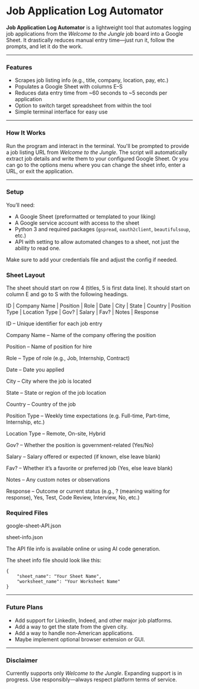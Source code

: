 # Job Application Log Automator

**Job Application Log Automator** is a lightweight tool that automates logging job applications from the *Welcome to the Jungle* job board into a Google Sheet. It drastically reduces manual entry time—just run it, follow the prompts, and let it do the work.

---

### Features

- Scrapes job listing info (e.g., title, company, location, pay, etc.)
- Populates a Google Sheet with columns E–S
- Reduces data entry time from ~60 seconds to ~5 seconds per application
- Option to switch target spreadsheet from within the tool
- Simple terminal interface for easy use

---

### How It Works

Run the program and interact in the terminal. You'll be prompted to provide a job listing URL from *Welcome to the Jungle*. The script will automatically extract job details and write them to your configured Google Sheet. Or you can go to the options menu where you can change the sheet info, enter a URL, or exit the application.

---

### Setup

You’ll need:

- A Google Sheet (preformatted or templated to your liking)
- A Google service account with access to the sheet
- Python 3 and required packages (`gspread`, `oauth2client`, `beautifulsoup`, etc.)
- API with setting to allow automated changes to a sheet, not just the ability to read one.

Make sure to add your credentials file and adjust the config if needed.

### Sheet Layout

The sheet should start on row 4 (titles, 5 is first data line).
It should start on column E and go to S with the following headings.

ID | Company Name | Position | Role | Date | City | State | Country | Position Type | Location Type | Gov? | Salary | Fav? | Notes | Response

ID – Unique identifier for each job entry

Company Name – Name of the company offering the position

Position – Name of position for hire

Role – Type of role (e.g., Job, Internship, Contract)

Date – Date you applied

City – City where the job is located

State – State or region of the job location

Country – Country of the job

Position Type – Weekly time expectations (e.g. Full-time, Part-time, Internship, etc.)

Location Type – Remote, On-site, Hybrid

Gov? – Whether the position is government-related (Yes/No)

Salary – Salary offered or expected (if known, else leave blank)

Fav? – Whether it’s a favorite or preferred job (Yes, else leave blank)

Notes – Any custom notes or observations

Response – Outcome or current status (e.g., ? (meaning waiting for response), Yes, Test, Code Review, Interview, No, etc.)

### Required Files
google-sheet-API.json

sheet-info.json

The API file info is available online or using AI code generation.

The sheet info file should look like this:
```
{
    "sheet_name": "Your Sheet Name",
    "worksheet_name": "Your Worksheet Name" 
}
```
---

### Future Plans

- Add support for LinkedIn, Indeed, and other major job platforms.
- Add a way to get the state from the given city.
- Add a way to handle non-American applications.
- Maybe implement optional browser extension or GUI.

---

### Disclaimer

Currently supports only *Welcome to the Jungle*. Expanding support is in progress. Use responsibly—always respect platform terms of service.
